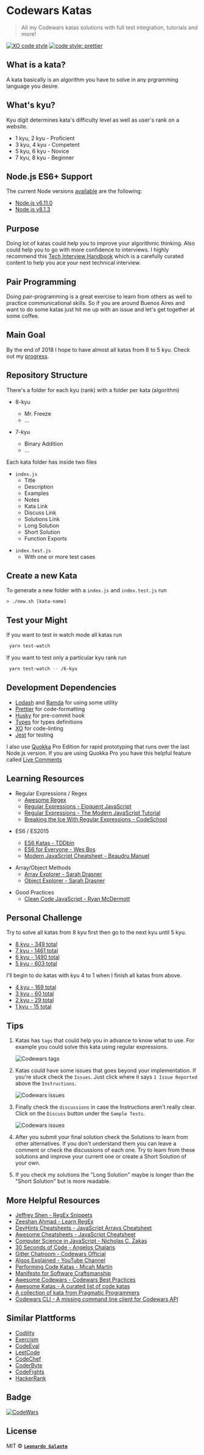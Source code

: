 # Codewars Katas

> All my Codewars katas solutions with full test integration, tutorials and more!

[![XO code style](https://img.shields.io/badge/code_style-XO-5ed9c7.svg?style=flat-square)](https://github.com/sindresorhus/xo) [![code style: prettier](https://img.shields.io/badge/code_style-prettier-ff69b4.svg?style=flat-square)](https://github.com/prettier/prettier)

## What is a kata?

A kata basically is an algorithm you have to solve in any prgramming language you desire.

## What's kyu?

Kyu digit determines kata's difficulty level as well as user's rank on a website.

* 1 kyu, 2 kyu - Proficient
* 3 kyu, 4 kyu - Competent
* 5 kyu, 6 kyu - Novice
* 7 kyu, 8 kyu - Beginner

## Node.js ES6+ Support

The current Node versions [available](https://github.com/Codewars/codewars.com/wiki/Language-JavaScript) are the following:

* [Node.js v6.11.0](https://kangax.github.io/compat-table/es6/#node6_5)
* [Node.js v8.1.3](https://kangax.github.io/compat-table/es6/#node8_7)

## Purpose

Doing lot of katas could help you to improve your algorithmic thinking. Also could help you to go with more confidence to interviews. I highly recommend this [Tech Interview Handbook](https://github.com/yangshun/tech-interview-handbook) which is a carefully curated content to help you ace your next technical interview.

## Pair Programming

Doing pair-programming is a great exercise to learn from others as well to practice communicational skills. So if you are around Buenos Aires and want to do some katas just hit me up with an issue and let's get together at some coffee.

## Main Goal

By the end of 2018 I hope to have almost all katas from 8 to 5 kyu. Check out my [progress](https://codewars-progress.now.sh).

## Repository Structure

There's a folder for each kyu (rank) with a folder per kata (algorithm)

* 8-kyu

  * Mr. Freeze
  * ...

* 7-kyu
  * Binary Addition
  * ...

Each kata folder has inside two files

* `index.js`
  * Title
  * Description
  * Examples
  * Notes
  * Kata Link
  * Discuss Link
  * Solutions Link
  * Long Solution
  * Short Solution
  * Function Exports

- `index.test.js`
  * With one or more test cases

## Create a new Kata

To generate a new folder with a `index.js` and `index.test.js` run

`> ./new.sh [kata-name]`

## Test your Might

If you want to test in watch mode all katas run

```bash
 yarn test-watch
```

If you want to test only a particular kyu rank run

```bash
 yarn test-watch -- /6-kyu
```

## Development Dependencies

* [Lodash](https://github.com/lodash/lodash) and [Ramda](https://github.com/ramda/ramda) for using some utility
* [Prettier](https://github.com/prettier/prettier) for code-formatting
* [Husky](https://github.com/typicode/husky) for pre-commit hook
* [Types](https://www.npmjs.com/package/@types/jest) for types definitions
* [XO](https://github.com/sindresorhus/xo) for code-linting
* [Jest](https://github.com/facebook/jest) for testing

I also use [Quokka](https://quokkajs.com) Pro Edition for rapid prototyping that runs over the last Node.js version.
If you are using Quokka Pro you have this helpful feature called [Live Comments](https://medium.com/@artem.govorov/using-live-code-comments-to-quickly-measure-code-performance-with-wallaby-js-and-quokka-js-7931a896133)

## Learning Resources

* Regular Expressions / Regex
  * [Awesome Regex](https://github.com/aloisdg/awesome-regex)
  * [Regular Expressions - Eloquent JavaScript](https://eloquentjavascript.net/09_regexp.html)
  * [Regular Expressions - The Modern JavaScript Tutorial](https://javascript.info/regexp-introduction)
  * [Breaking the Ice With Regular Expressions - CodeSchool](https://www.codeschool.com/courses/breaking-the-ice-with-regular-expressions)

- ES6 / ES2015

  * [ES6 Katas - TDDbin](http://es6katas.org)
  * [ES6 for Everyone - Wes Bos](https://es6.io)
  * [Modern JavaScript Cheatsheet - Beaudru Manuel](https://github.com/mbeaudru/modern-js-cheatsheet)

* Array/Object Methods
  * [Array Explorer - Sarah Drasner](https://sdras.github.io/array-explorer)
  * [Object Explorer - Sarah Drasner](https://sdras.github.io/object-explorer)

- Good Practices
  * [Clean Code JavaScript - Ryan McDermott](https://github.com/ryanmcdermott/clean-code-javascript)

## Personal Challenge

Try to solve all katas from 8 kyu first then go to the next kyu until 5 kyu.

* [8 kyu - 349 total](https://www.codewars.com/kata/search/my-languages?q=&r%5B%5D=-8&xids=completed&beta=false&order_by=total_completed+desc)
* [7 kyu - 1461 total](https://www.codewars.com/kata/search/my-languages?q=&r%5B%5D=-7&xids=completed&beta=false&order_by=total_completed+desc)
* [6 kyu - 1490 total](https://www.codewars.com/kata/search/my-languages?q=&r%5B%5D=-6&xids=completed&beta=false&order_by=total_completed+desc)
* [5 kyu - 603 total](https://www.codewars.com/kata/search/my-languages?q=&r%5B%5D=-5&xids=completed&beta=false&order_by=total_completed+desc)

I'll begin to do katas with kyu 4 to 1 when I finish all katas from above.

* [4 kyu - 169 total](https://www.codewars.com/kata/search/my-languages?q=&r%5B%5D=-4&xids=completed&beta=false&order_by=total_completed+desc)
* [3 kyu - 60 total](https://www.codewars.com/kata/search/my-languages?q=&r%5B%5D=-3&xids=completed&beta=false&order_by=total_completed+desc)
* [2 kyu - 29 total](https://www.codewars.com/kata/search/my-languages?q=&r%5B%5D=-2&xids=completed&beta=false&order_by=total_completed+desc)
* [1 kyu - 15 total](https://www.codewars.com/kata/search/my-languages?q=&r%5B%5D=-1&xids=completed&beta=false&order_by=total_completed+desc)

## Tips

1.  Katas has `tags` that could help you in advance to know what to use.
    For example you could solve this kata using regular expressions.

    ![Codewars tags](https://image.ibb.co/ekxm96/www_codewars_com_kata_search_my_languages_q_r_7_xids_completed_beta_false_order_by_total_completed_desc.png)

2.  Katas could have some issues that goes beyond your implementation. If you're stuck check the `Issues`.
    Just click where it says `1 Issue Reported` above the `Instructions`.

    ![Codewars issues](https://image.ibb.co/b65pU6/www_codewars_com_kata_sort_the_gift_code_train_javascript.png)

3.  Finally check the `discussions` in case the Instructions aren't really clear.
    Click on the `Discuss` button under the `Sample Tests`.

    ![Codewars issues](https://image.ibb.co/j6okmm/www_codewars_com_kata_sort_the_gift_code_train_javascript_1.png)

4.  After you submit your final solution check the Solutions to learn from other alternatives. If you don't understand them you can leave a comment or check the discussions of each one. Try to learn from these solutions and improve your current one or create a Short Solution of your own.

5.  If you check my solutions the "Long Solution" maybe is longer than the "Short Solution" but is more readable.

## More Helpful Resources

* [Jeffrey Shen - RegEx Snippets](https://github.com/jeffreyshen19/RegEx-Snippets)
* [Zeeshan Ahmad - Learn RegEx](https://github.com/zeeshanu/learn-regex)
* [DevHints Cheatsheets - JavaScript Arrays Cheatsheet](https://devhints.io/js-array)
* [Awesome Cheatsheets - JavaScript Cheatsheet](https://github.com/LeCoupa/awesome-cheatsheets/blob/master/languages/javascript.js)
* [Computer Science in JavaScript - Nicholas C. Zakas](https://github.com/nzakas/computer-science-in-javascript)
* [30 Seconds of Code - Angelos Chalaris](https://github.com/Chalarangelo/30-seconds-of-code)
* [Gitter Chatroom - Codewars Official](https://gitter.im/Codewars/codewars.com)
* [Algos Explained - YouTube Channel](https://www.youtube.com/channel/UCwsRKWt23kxOL1Fb73i0uUg/videos)
* [Performing Code Katas - Micah Martin](https://8thlight.com/blog/micah-martin/2013/05/28/performing-code-katas.html)
* [Manifesto for Software Craftsmanship](http://manifesto.softwarecraftsmanship.org)
* [Awesome Codewars - Codewars Best Practices](https://github.com/dwqs/awesome-codewars/blob/master/summary.md)
* [Awesome Katas - A curated list of code katas](https://github.com/gamontal/awesome-katas)
* [A collection of kata from Pragmatic Programmers](http://codekata.pragprog.co)
* [Codewars CLI - A missing command line client for Codewars API](https://github.com/shime/codewars)

## Similar Plattforms

* [Codility](https://codility.com)
* [Exercism](http://exercism.io)
* [CodeEval](https://www.codeeval.com)
* [LeetCode](https://leetcode.com)
* [CodeChef](https://www.codechef.com)
* [CoderByte](https://coderbyte.com)
* [CodeFights](https://codefights.com)
* [HackerRank](https://www.hackerrank.com)

## Badge

[![CodeWars](https://www.codewars.com/users/lndgalante/badges/small)](https://www.codewars.com/users/lndgalante 'My Honor Badge')

## License

MIT © **[`Leonardo Galante`](https://leonardogalante.com)**
